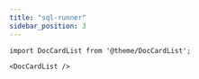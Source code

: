```yaml
---
title: "sql-runner"
sidebar_position: 3
---
```


```mdx-code-block
import DocCardList from '@theme/DocCardList';

<DocCardList />
```
